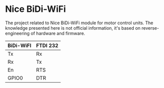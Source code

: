# Nice BiDi-WiFi
The project related to Nice BiDi-WiFi module for motor control units. The knowledge presented here is not official information, it's based on reverse-engineering of hardware and firmware.

 	
BiDi-WiFI | FTDI 232
--- | --- 
Tx | Rx
Rx | Tx 
En | RTS
GPIO0 | DTR 

